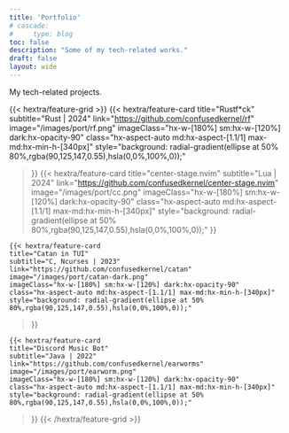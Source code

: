 ```yaml
---
title: 'Portfolio'
# cascade:
#     type: blog
toc: false
description: "Some of my tech-related works."
draft: false
layout: wide
---
```


<div class="hx-mt-4"></div>

<p class="hx-mt-4 hx-text-center hx-text-lg hx-text-gray-500 dark:hx-text-gray-400">
    My tech-related projects.
</p>

<div class="hx-mb-12"></div>

<!-- card screenshot size: 125*35 -->

{{< hextra/feature-grid >}}
    {{< hextra/feature-card
    title="Rustf*ck"
    subtitle="Rust | 2024"
    link="https://github.com/confusedkernel/rf"
    image="/images/port/rf.png"
    imageClass="hx-w-[180%] sm:hx-w-[120%] dark:hx-opacity-90"
    class="hx-aspect-auto md:hx-aspect-[1.1/1] max-md:hx-min-h-[340px]"
    style="background: radial-gradient(ellipse at 50% 80%,rgba(90,125,147,0.55),hsla(0,0%,100%,0));"
  >}}
    {{< hextra/feature-card
    title="center-stage.nvim"
    subtitle="Lua | 2024"
    link="https://github.com/confusedkernel/center-stage.nvim"
    image="/images/port/cc.png"
    imageClass="hx-w-[180%] sm:hx-w-[120%] dark:hx-opacity-90"
    class="hx-aspect-auto md:hx-aspect-[1.1/1] max-md:hx-min-h-[340px]"
    style="background: radial-gradient(ellipse at 50% 80%,rgba(90,125,147,0.55),hsla(0,0%,100%,0));"
  >}}

    {{< hextra/feature-card
    title="Catan in TUI"
    subtitle="C, Ncurses | 2023"
    link="https://github.com/confusedkernel/catan"
    image="/images/port/catan-dark.png"
    imageClass="hx-w-[180%] sm:hx-w-[120%] dark:hx-opacity-90"
    class="hx-aspect-auto md:hx-aspect-[1.1/1] max-md:hx-min-h-[340px]"
    style="background: radial-gradient(ellipse at 50% 80%,rgba(90,125,147,0.55),hsla(0,0%,100%,0));"
  >}}

    {{< hextra/feature-card
    title="Discord Music Bot"
    subtitle="Java | 2022"
    link="https://github.com/confusedkernel/earworms"
    image="/images/port/earworm.png"
    imageClass="hx-w-[180%] sm:hx-w-[120%] dark:hx-opacity-90"
    class="hx-aspect-auto md:hx-aspect-[1.1/1] max-md:hx-min-h-[340px]"
    style="background: radial-gradient(ellipse at 50% 80%,rgba(90,125,147,0.55),hsla(0,0%,100%,0));"
  >}}
{{< /hextra/feature-grid >}}
